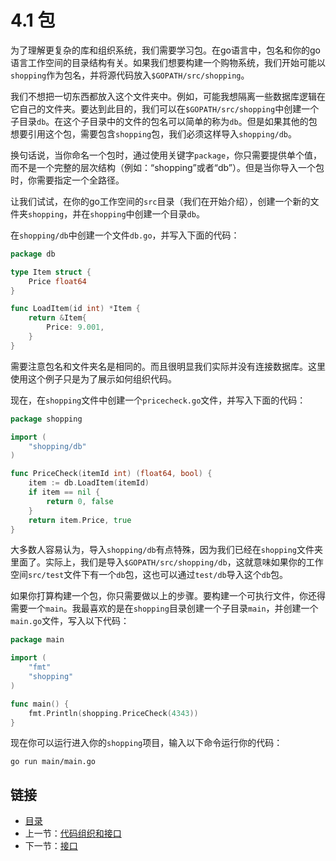 # 4.1 包

为了理解更复杂的库和组织系统，我们需要学习包。在go语言中，包名和你的go语言工作空间的目录结构有关。如果我们想要构建一个购物系统，我们开始可能以`shopping`作为包名，并将源代码放入`$GOPATH/src/shopping`。

我们不想把一切东西都放入这个文件夹中。例如，可能我想隔离一些数据库逻辑在它自己的文件夹。要达到此目的，我们可以在`$GOPATH/src/shopping`中创建一个子目录`db`。在这个子目录中的文件的包名可以简单的称为`db`。但是如果其他的包想要引用这个包，需要包含`shopping`包，我们必须这样导入`shopping/db`。

换句话说，当你命名一个包时，通过使用关键字`package`，你只需要提供单个值，而不是一个完整的层次结构（例如：“shopping”或者“db”）。但是当你导入一个包时，你需要指定一个全路径。

让我们试试，在你的go工作空间的`src`目录（我们在开始介绍），创建一个新的文件夹`shopping`，并在`shopping`中创建一个目录`db`。

在`shopping/db`中创建一个文件`db.go`，并写入下面的代码：

```go
package db

type Item struct {
    Price float64
}

func LoadItem(id int) *Item {
    return &Item{
        Price: 9.001,
    }
}
```

需要注意包名和文件夹名是相同的。而且很明显我们实际并没有连接数据库。这里使用这个例子只是为了展示如何组织代码。

现在，在`shopping`文件中创建一个`pricecheck.go`文件，并写入下面的代码：

```go
package shopping

import (
    "shopping/db"
)

func PriceCheck(itemId int) (float64, bool) {
    item := db.LoadItem(itemId)
    if item == nil {
        return 0, false
    }
    return item.Price, true
}
```

大多数人容易认为，导入`shopping/db`有点特殊，因为我们已经在`shopping`文件夹里面了。实际上，我们是导入`$GOPATH/src/shopping/db`，这就意味如果你的工作空间`src/test`文件下有一个`db`包，这也可以通过`test/db`导入这个`db`包。

如果你打算构建一个包，你只需要做以上的步骤。要构建一个可执行文件，你还得需要一个`main`。我最喜欢的是在`shopping`目录创建一个子目录`main`，并创建一个`main.go`文件，写入以下代码：

```go
package main

import (
    "fmt"
    "shopping"
)

func main() {
    fmt.Println(shopping.PriceCheck(4343))
}
```

现在你可以运行进入你的`shopping`项目，输入以下命令运行你的代码：

`go run main/main.go`

## 链接

- [目录](directory.md)
- 上一节：[代码组织和接口](4.0.md)
- 下一节：[接口](4.2.md)
